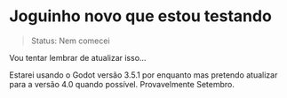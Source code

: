# Joguinho novo que estou testando

> Status: Nem comecei

Vou tentar lembrar de atualizar isso...

Estarei usando o Godot versão 3.5.1 por enquanto mas pretendo atualizar para a versão 4.0 quando possível. Provavelmente Setembro.
